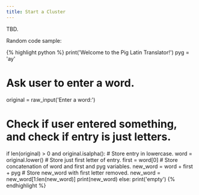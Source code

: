 ```yaml
---
title: Start a Cluster
---
```


TBD.


Random code sample:

{% highlight python %}
print('Welcome to the Pig Latin Translator!')
pyg = 'ay'

# Ask user to enter a word.
original = raw_input('Enter a word:')

# Check if user entered something, and check if entry is just letters.
if len(original) > 0 and original.isalpha():
    # Store entry in lowercase.
    word = original.lower()
    # Store just first letter of entry.
    first = word[0]
    # Store concatenation of word and first and pyg variables.
    new_word = word + first + pyg
    # Store new_word with first letter removed.
    new_word = new_word[1:len(new_word)]
    print(new_word)
else:
    print('empty')
{% endhighlight %}